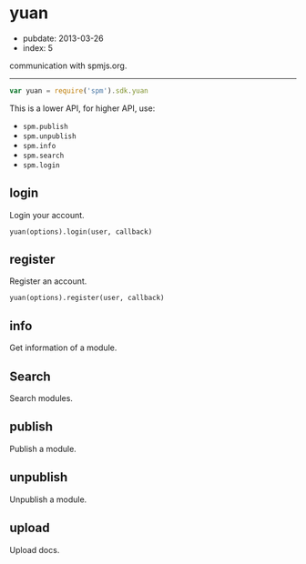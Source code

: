 # yuan

- pubdate: 2013-03-26
- index: 5

communication with spmjs.org.

-----

```js
var yuan = require('spm').sdk.yuan
```

This is a lower API, for higher API, use:

- `spm.publish`
- `spm.unpublish`
- `spm.info`
- `spm.search`
- `spm.login`

## login

Login your account.

```
yuan(options).login(user, callback)
```

## register

Register an account.

```
yuan(options).register(user, callback)
```

## info

Get information of a module.

## Search

Search modules.

## publish

Publish a module.

## unpublish

Unpublish a module.

## upload

Upload docs.
